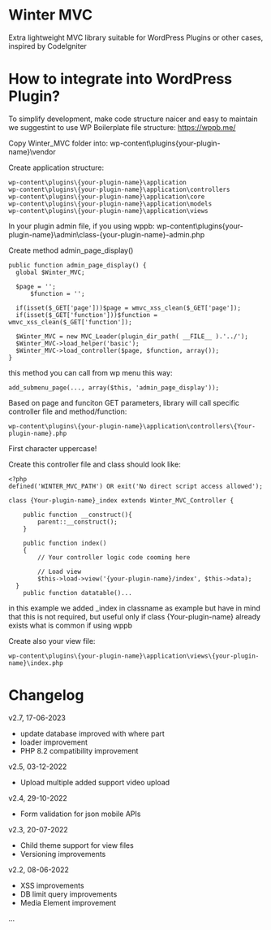 # Winter MVC

Extra lightweight MVC library suitable for WordPress Plugins or other cases, inspired by CodeIgniter

# How to integrate into WordPress Plugin?

To simplify development, make code structure naicer and easy to maintain we suggestint to use WP Boilerplate file structure: https://wppb.me/

Copy Winter_MVC folder into: wp-content\plugins\{your-plugin-name}\vendor

Create application structure:

```
wp-content\plugins\{your-plugin-name}\application
wp-content\plugins\{your-plugin-name}\application\controllers
wp-content\plugins\{your-plugin-name}\application\core
wp-content\plugins\{your-plugin-name}\application\models
wp-content\plugins\{your-plugin-name}\application\views
```

In your plugin admin file, if you using wppb: wp-content\plugins\{your-plugin-name}\admin\class-{your-plugin-name}-admin.php

Create method admin_page_display()

```
public function admin_page_display() {
  global $Winter_MVC;

  $page = '';
      $function = '';

  if(isset($_GET['page']))$page = wmvc_xss_clean($_GET['page']);
  if(isset($_GET['function']))$function = wmvc_xss_clean($_GET['function']);

  $Winter_MVC = new MVC_Loader(plugin_dir_path( __FILE__ ).'../');
  $Winter_MVC->load_helper('basic');
  $Winter_MVC->load_controller($page, $function, array());
}
```

this method you can call from wp menu this way:

```
add_submenu_page(..., array($this, 'admin_page_display'));
```

Based on page and funciton GET parameters, library will call specific controller file and method/function:

```
wp-content\plugins\{your-plugin-name}\application\controllers\{Your-plugin-name}.php
```

First character uppercase!

Create this controller file and class should look like:

```
<?php
defined('WINTER_MVC_PATH') OR exit('No direct script access allowed');

class {Your-plugin-name}_index extends Winter_MVC_Controller {

	public function __construct(){
		parent::__construct();
	}
    
	public function index()
	{
        // Your controller logic code cooming here
        
        // Load view
        $this->load->view('{your-plugin-name}/index', $this->data);
  }
	public function datatable()...

```

in this example we added _index in classname as example but have in mind that this is not required, but useful only if class {Your-plugin-name} already exists what is common if using wppb

Create also your view file:

```
wp-content\plugins\{your-plugin-name}\application\views\{your-plugin-name}\index.php
```

# Changelog

v2.7, 17-06-2023

- update database improved with where part
- loader improvement
- PHP 8.2 compatibility improvement

v2.5, 03-12-2022

- Upload multiple added support video upload

v2.4, 29-10-2022

- Form validation for json mobile APIs

v2.3, 20-07-2022

- Child theme support for view files
- Versioning improvements

v2.2, 08-06-2022

- XSS improvements
- DB limit query improvements
- Media Element improvement

...
